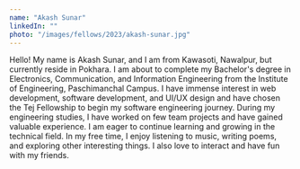 ```yaml
---
name: "Akash Sunar"
linkedIn: ""
photo: "/images/fellows/2023/akash-sunar.jpg"
---
```


Hello! My name is Akash Sunar, and I am from Kawasoti, Nawalpur, but currently reside in Pokhara. I am about to complete my Bachelor's degree in Electronics, Communication, and Information Engineering from the Institute of Engineering, Paschimanchal Campus. I have immense interest in web development, software development, and UI/UX design and have chosen the Tej Fellowship to begin my software engineering journey. During my engineering studies, I have worked on few team projects and have gained valuable experience. I am eager to continue learning and growing in the technical field. In my free time, I enjoy listening to music, writing poems, and exploring other interesting things. I also love to interact and have fun with my friends.
